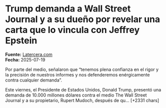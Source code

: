 # Trump demanda a Wall Street Journal y a su dueño por revelar una carta que lo vincula con Jeffrey Epstein

**Fuente:** [Latercera.com](https://www.latercera.com/mundo/noticia/trump-demanda-a-wall-street-journal-y-a-su-dueno-por-revelar-una-carta-que-lo-vincula-con-jeffrey-epstein/)  
**Fecha:** 2025-07-19

Por parte del medio, señalaron que “tenemos plena confianza en el rigor y la precisión de nuestros informes y nos defenderemos enérgicamente contra cualquier demanda”.

Este viernes, el Presidente de Estados Unidos, Donald Trump, presentó una demanda de 10.000 millones dólares
 contra el medio The Wall Street Journal y a su propietario, Rupert Mudoch, después de qu… [+2331 chars]
